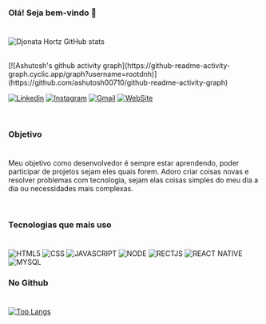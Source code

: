 ### Olá! Seja bem-vindo 👋
#

![Djonata Hortz GitHub stats](https://github-readme-stats.vercel.app/api?username=rootdnh&show_icons=true&theme=radical)

<br>
[![Ashutosh's github activity graph](https://github-readme-activity-graph.cyclic.app/graph?username=rootdnh)](https://github.com/ashutosh00710/github-readme-activity-graph)
<br>

[![Linkedin](https://img.shields.io/badge/LinkedIn-0077B5?style=for-the-badge&logo=linkedin&logoColor=white)](https://www.linkedin.com/in/djonata-nossol-hortz-1b7168151/)
[![Instagram](https://img.shields.io/badge/Instagram-E4405F?style=for-the-badge&logo=instagram&logoColor=white)](https://www.instagram.com/djow_nh/)
[![Gmail](https://img.shields.io/badge/Gmail-D14836?style=for-the-badge&logo=gmail&logoColor=white)](mailto:rootdnh@gmail.com)
[![WebSite](https://img.shields.io/badge/website-000000?style=for-the-badge&logo=About.me&logoColor=white)](https://rootdnh.github.io/)

<br>

### Objetivo  
#

 Meu objetivo como desenvolvedor é sempre estar aprendendo, poder participar de projetos sejam eles quais forem. Adoro criar coisas novas e resolver problemas com tecnologia, sejam elas coisas simples do meu dia a dia ou necessidades mais complexas.


<br>



### Tecnologias que mais uso 
# 

<div style="display: inline-block">
    <img alt="HTML5" src="https://img.shields.io/badge/HTML5-E34F26?style=for-the-badge&logo=html5&logoColor=white">
    <img alt="CSS" src="https://img.shields.io/badge/CSS3-1572B6?style=for-the-badge&logo=css3&logoColor=white">
    <img alt="JAVASCRIPT" src="https://img.shields.io/badge/JavaScript-323330?style=for-the-badge&logo=javascript&logoColor=F7DF1E">
    <img alt="NODE" src="https://img.shields.io/badge/Node.js-43853D?style=for-the-badge&logo=node.js&logoColor=white">
    <img alt="RECTJS" src="https://img.shields.io/badge/React-20232A?style=for-the-badge&logo=react&logoColor=61DAFB">
    <img alt="REACT NATIVE" src="https://img.shields.io/badge/React_Native-20232A?style=for-the-badge&logo=react&logoColor=61DAFB">
    <img alt="MYSQL" src="https://img.shields.io/badge/MySQL-00000F?style=for-the-badge&logo=mysql&logoColor=white">


   

</div>


<br>

### No Github 
# 

[![Top Langs](https://github-readme-stats.vercel.app/api/top-langs/?username=rootdnh&layout=compact)]()
